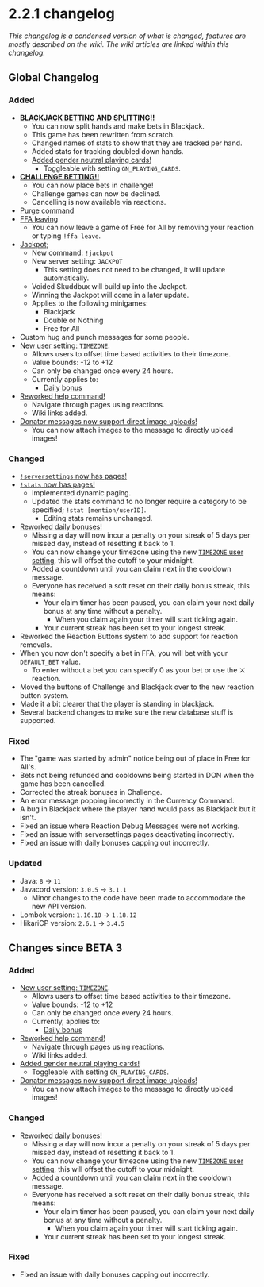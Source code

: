 # 2.2.1 changelog
*This changelog is a condensed version of what is changed, features are mostly described on the wiki. The wiki articles are linked within this changelog.*

## Global Changelog
### Added
- [**BLACKJACK BETTING AND SPLITTING!!**](https://wiki.skuddbot.xyz/minigames/blackjack)
  - You can now split hands and make bets in Blackjack.
  - This game has been rewritten from scratch.
  - Changed names of stats to show that they are tracked per hand.
  - Added stats for tracking doubled down hands.
  - [Added gender neutral playing cards!](https://wiki.skuddbot.xyz/features/user-settings#gender-neutral-playing-cards)
    - Toggleable with setting `GN_PLAYING_CARDS`.
- [**CHALLENGE BETTING!!**](https://wiki.skuddbot.xyz/minigames/challenge#betting-system)
  - You can now place bets in challenge!
  - Challenge games can now be declined.
  - Cancelling is now available via reactions.
- [Purge command](https://wiki.skuddbot.xyz/moderation-tools/purge)
- [FFA leaving](https://wiki.skuddbot.xyz/minigames/free-for-all#leaving-the-game)
  - You can now leave a game of Free for All by removing your reaction or typing `!ffa leave`.
- [Jackpot](https://wiki.skuddbot.xyz/systems/jackpot);
  - New command: `!jackpot`
  - New server setting: `JACKPOT`
    - This setting does not need to be changed, it will update automatically.
  - Voided Skuddbux will build up into the Jackpot.
  - Winning the Jackpot will come in a later update.
  - Applies to the following minigames:
    - Blackjack
    - Double or Nothing
    - Free for All
- Custom hug and punch messages for some people.
- [New user setting: `TIMEZONE`](https://wiki.skuddbot.xyz/features/user-settings#timezone).
  - Allows users to offset time based activities to their timezone.
  - Value bounds: -12 to +12
  - Can only be changed once every 24 hours.
  - Currently applies to:
    - [Daily bonus](https://wiki.skuddbot.xyz/systems/daily-bonus)
- [Reworked help command!](https://wiki.skuddbot.xyz/commands/help-command)
  - Navigate through pages using reactions.
  - Wiki links added.
- [Donator messages now support direct image uploads!](https://wiki.skuddbot.xyz/donator-perks/message-database)
  - You can now attach images to the message to directly upload images!

### Changed
- [`!serversettings` now has pages!](https://wiki.skuddbot.xyz/features/server-settings#pages)
- [`!stats` now has pages!](https://wiki.skuddbot.xyz/features/stats#pages-while-viewing)
  - Implemented dynamic paging.
  - Updated the stats command to no longer require a category to be specified; `!stat [mention/userID]`.
    - Editing stats remains unchanged.
- [Reworked daily bonuses!](https://wiki.skuddbot.xyz/systems/daily-bonus)
  - Missing a day will now incur a penalty on your streak of 5 days per missed day, instead of resetting it back to 1.
  - You can now change your timezone using the new [`TIMEZONE` user setting](https://wiki.skuddbot.xyz/features/user-settings#timezone), this will offset the cutoff to your midnight.
  - Added a countdown until you can claim next in the cooldown message.
  - Everyone has received a soft reset on their daily bonus streak, this means:
    - Your claim timer has been paused, you can claim your next daily bonus at any time without a penalty.
      - When you claim again your timer will start ticking again.
    - Your current streak has been set to your longest streak.
- Reworked the Reaction Buttons system to add support for reaction removals.
- When you now don't specify a bet in FFA, you will bet with your `DEFAULT_BET` value.
  - To enter without a bet you can specify 0 as your bet or use the :crossed_swords: reaction.
- Moved the buttons of Challenge and Blackjack over to the new reaction button system.
- Made it a bit clearer that the player is standing in blackjack.
- Several backend changes to make sure the new database stuff is supported.

### Fixed
- The "game was started by admin" notice being out of place in Free for All's.
- Bets not being refunded and cooldowns being started in DON when the game has been cancelled.
- Corrected the streak bonuses in Challenge.
- An error message popping incorrectly in the Currency Command.
- A bug in Blackjack where the player hand would pass as Blackjack but it isn't.
- Fixed an issue where Reaction Debug Messages were not working.
- Fixed an issue with serversettings pages deactivating incorrectly.
- Fixed an issue with daily bonuses capping out incorrectly.


### Updated
- Java: `8` -> `11`
- Javacord version: `3.0.5` -> `3.1.1`
  - Minor changes to the code have been made to accommodate the new API version.
- Lombok version: `1.16.10` -> `1.18.12`
- HikariCP version: `2.6.1` -> `3.4.5`
  
## Changes since BETA 3

### Added
- [New user setting: `TIMEZONE`](https://wiki.skuddbot.xyz/features/user-settings#timezone).
  - Allows users to offset time based activities to their timezone.
  - Value bounds: -12 to +12
  - Can only be changed once every 24 hours.
  - Currently, applies to:
    - [Daily bonus](https://wiki.skuddbot.xyz/systems/daily-bonus)
- [Reworked help command!](https://wiki.skuddbot.xyz/commands/help-command)
  - Navigate through pages using reactions.
  - Wiki links added.
- [Added gender neutral playing cards!](https://wiki.skuddbot.xyz/features/user-settings#gender-neutral-playing-cards)
  - Toggleable with setting `GN_PLAYING_CARDS`.
- [Donator messages now support direct image uploads!](https://wiki.skuddbot.xyz/donator-perks/message-database)
  - You can now attach images to the message to directly upload images!

### Changed
- [Reworked daily bonuses!](https://wiki.skuddbot.xyz/systems/daily-bonus)
  - Missing a day will now incur a penalty on your streak of 5 days per missed day, instead of resetting it back to 1.
  - You can now change your timezone using the new [`TIMEZONE` user setting](https://wiki.skuddbot.xyz/features/user-settings#timezone), this will offset the cutoff to your midnight.
  - Added a countdown until you can claim next in the cooldown message.
  - Everyone has received a soft reset on their daily bonus streak, this means:
    - Your claim timer has been paused, you can claim your next daily bonus at any time without a penalty.
      - When you claim again your timer will start ticking again.
    - Your current streak has been set to your longest streak.

### Fixed
- Fixed an issue with daily bonuses capping out incorrectly.
